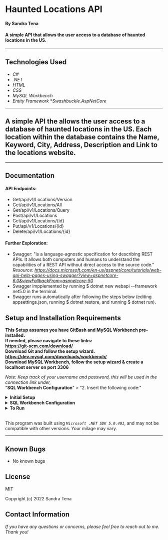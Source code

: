 ﻿# Haunted Locations API

#### By  Sandra Tena

#### A simple API that allows the user access to a database of haunted locations in the US.   

---


## Technologies Used

* _C#_
* _.NET_
* _HTML_
* _CSS_
* _MySQL Workbench_
* _Entity Framework_
*_Swashbuckle.AspNetCore_
---
## A simple API the allows the user access to a database of haunted locations in the US. Each location within the database contains the Name, Keyword, City, Address, Description and Link to the locations website. 

---
## Documentation

#### API Endpoints:
* Get/api/v1/Locations/Version
* Get/api/v1/Locations/All
* Get/api/v1/Locations/Query
* Post​/api​/v1​/Locations
* Get/api/v1/Locations/{id}
* Put/api/v1/Locations/{id}
* Delete/api/v1/Locations/{id}
#### Further Exploration: 
* Swagger: "is a language-agnostic specification for describing REST APIs. It allows both computers and humans to understand the capabilities of a REST API without direct access to the source code."
_Resource: https://docs.microsoft.com/en-us/aspnet/core/tutorials/web-api-help-pages-using-swagger?view=aspnetcore-6.0&viewFallbackFrom=aspnetcore-50_
* Swagger impplemented by running $ dotnet new webapi --framework net5.0 in the terminal. 
* Swagger runs automatically after following the steps below (editing appsettings.json, running $ dotnet restore, and running $ dotnet run).

## Setup and Installation Requirements
**This Setup assumes you have GitBash and MySQL Workbench pre-installed.   
If needed, please navigate to these links:  
https://git-scm.com/download/  
Download Git and follow the setup wizard.  
https://dev.mysql.com/downloads/workbench/  
Download MySQL Workbench, follow the setup wizard & create a localhost server on port 3306**


*Note: Keep track of your username and password, this will be used in the connection link under,*  
"**SQL Workbench Configuration**" > "2. Insert the following code:"

<details>
<summary><strong>Initial Setup</strong></summary>
<ol>
<li>Copy the git repository url: https://github.com/SandraT22/HauntedLocation.Solution
<li>Open a terminal and navigate to your Desktop with <strong>cd</strong> command
<li>Run,   
<strong>$ git clone https://github.com/SandraT22/ParksLookup.Solution.git</strong>
<li>Move onto "SQL Workbench Configuration" instructions below to build the necessary database.
<br>
</details>

<details>
<summary><strong>SQL Workbench Configuration</strong></summary>
<ol>
<li>Create an appsetting.json file in the "HauntedLocations" directory  
   <pre>HauntedLocation.Solution
   └── HauntedLocations
    └── appsetting.json</pre>
<li> Insert the following code: <br>

<pre>{
  "Logging": {
    "LogLevel": {
      "Default": "Warning",
      "System": "Information",
      "Microsoft": "Information"
    }
  },
  "AllowedHosts": "*",
  "ConnectionStrings": {
    "DefaultConnection": "Server=localhost;Port=3306;database=hauted_locations;uid=[YOUR UID HERE];pwd=[YOUR PASSWORD HERE];"
  }
}
}</pre>
<small>*Note: you must include your password in the code block section labeled "YOUR-PASSWORD-HERE".</small><br>
<small>**Note: you must include your username in the code block section labeled "YOUR-USERNAME-HERE".</small><br>
<small>***Note: if you plan to push this cloned project to a public-facing repository, remember to add the appsettings.json file to your .gitignore before doing so.</small>

<li>In root directory of project folder "ParksLookup", run  
<strong>$ dotnet ef migrations add restoreDatabase</strong>
<li>Then run <strong>$ dotnet ef database update</strong>

<ol> 
  <li>Open SQL Workbench.
  <li>Navigate to "haunted_locations" schema.
  <li>Click the drop down, select "Tables" drop down.
  <li>Verify the tables, you should see <strong>locations</strong>.
  
</details>

<details>
<summary><strong>To Run</strong></summary>
click the play button towards the top of your Visual Studio screen. 
</details>
<br>

This program was built using *`Microsoft .NET SDK 5.0.401`*, and may not be compatible with other versions. Your milage may vary.

---
## Known Bugs

* No known bugs 

## License
MIT


Copyright (c) 2022 Sandra Tena 

## Contact Information
_If you have any questions or concerns, please feel free to reach out to me. Thank you!_ 
